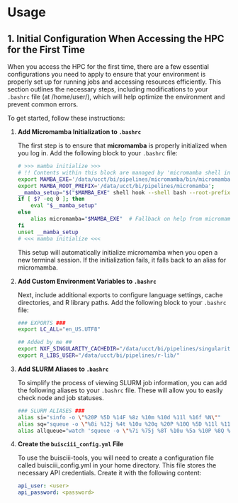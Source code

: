# Usage

## 1. Initial Configuration When Accessing the HPC for the First Time

When you access the HPC for the first time, there are a few essential configurations you need to apply to ensure that your environment is properly set up for running jobs and accessing resources efficiently. This section outlines the necessary steps, including modifications to your `.bashrc` file (at /home/user/), which will help optimize the environment and prevent common errors.

To get started, follow these instructions:

1. **Add Micromamba Initialization to `.bashrc`**  
    
    The first step is to ensure that **micromamba** is properly initialized when you log in. Add the following block to your `.bashrc` file:

    ```bash
    # >>> mamba initialize >>>
    # !! Contents within this block are managed by 'micromamba shell init' !!
    export MAMBA_EXE='/data/ucct/bi/pipelines/micromamba/bin/micromamba';
    export MAMBA_ROOT_PREFIX='/data/ucct/bi/pipelines/micromamba';
    __mamba_setup="$("$MAMBA_EXE" shell hook --shell bash --root-prefix "$MAMBA_ROOT_PREFIX" 2> /dev/null)"
    if [ $? -eq 0 ]; then
        eval "$__mamba_setup"
    else
        alias micromamba="$MAMBA_EXE"  # Fallback on help from micromamba activate
    fi
    unset __mamba_setup
    # <<< mamba initialize <<<
    ```
    This setup will automatically initialize micromamba when you open a new terminal session. If the initialization fails, it falls back to an alias for micromamba.

2. **Add Custom Environment Variables to `.bashrc`**
    
    Next, include additional exports to configure language settings, cache directories, and R library paths. Add the following block to your `.bashrc` file:

    ```bash
    ### EXPORTS ###
    export LC_ALL="en_US.UTF8"

    ## Added by me ##
    export NXF_SINGULARITY_CACHEDIR="/data/ucct/bi/pipelines/singularity-images"
    export R_LIBS_USER="/data/ucct/bi/pipelines/r-lib/"
    ```

3. **Add SLURM Aliases to `.bashrc`**
    
    To simplify the process of viewing SLURM job information, you can add the following aliases to your `.bashrc` file. These will allow you to easily check node and job statuses.

    ```bash
    ### SLURM ALIASES ###
    alias si="sinfo -o \"%20P %5D %14F %8z %10m %10d %11l %16f %N\""
    alias sq="squeue -o \"%8i %12j %4t %10u %20q %20P %10Q %5D %11l %11L %50R %10C %c\""
    alias allqueue="watch 'squeue -o \"%7i %75j %8T %10u %5a %10P %8Q %5D %11l %8M %7C %7m %R\" | grep \"RUNNING\"'"
    ```


4. **Create the `buisciii_config.yml` File**
    
    To use the buisciii-tools, you will need to create a configuration file called buisciii_config.yml in your home directory. This file stores the necessary API credentials. Create it with the following content:

    ```yml
    api_user: <user>
    api_password: <password>
    ```
